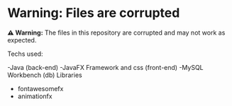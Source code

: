 # Warning: Files are corrupted
**⚠️ Warning:** The files in this repository are corrupted and may not work as expected.


Techs used:

-Java (back-end)
-JavaFX Framework and css (front-end)
-MySQL Workbench (db)
Libraries
 - fontawesomefx
 - animationfx

